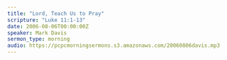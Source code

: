```yaml
---
title: "Lord, Teach Us to Pray"
scripture: "Luke 11:1-13"
date: 2006-08-06T00:00:00Z
speaker: Mark Davis
sermon_type: morning
audio: https://pcpcmorningsermons.s3.amazonaws.com/20060806davis.mp3 
---
```



